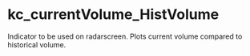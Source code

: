 # kc_currentVolume_HistVolume

Indicator to be used on radarscreen. Plots current volume compared to historical volume. 
